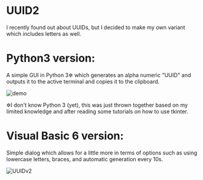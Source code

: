 # UUID2
I recently found out about UUIDs, but I decided to make my own variant which includes letters as well.

# Python3 version:

A simple GUI in Python 3✲ which generates an alpha numeric "UUID" and outputs it to the active terminal and copies it to the clipboard.

![demo](https://i.imgur.com/ZBeUcJD.png)

✲I don't know Python 3 (yet), this was just thrown together based on my limited knowledge and after reading some tutorials on how to use tkinter.

# Visual Basic 6 version:

Simple dialog which allows for a little more in terms of options such as using lowercase letters, braces, and automatic generation every 10s.

![UUIDv2](https://user-images.githubusercontent.com/34282672/182722897-896208f5-e439-44a7-9b29-09babc0df67a.png)
